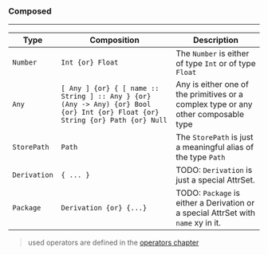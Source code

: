 <!-- markdownlint-disable MD041 -->
<!-- markdownlint-disable MD013 -->
### Composed

---

| Type  | Composition | Description  |
|---|---|---|
| `Number` | `Int {or} Float` | The `Number` is either of type `Int` or of type `Float` |
| `Any` | `[ Any ] {or} { [ name :: String ] :: Any } {or} (Any -> Any) {or} Bool {or} Int {or} Float {or} String {or} Path {or} Null` | Any is either one of the primitives or a complex type or any other composable type |
| `StorePath` | `Path` | The `StorePath` is just a meaningful alias of the type `Path` |
| `Derivation` | `{ ... }` | TODO: `Derivation` is just a special AttrSet. |
| `Package` | `Derivation {or} {...}` | TODO: `Package` is either a Derivation or a special AttrSet with `name` xy in it.  |

> used operators are defined in the [operators chapter](../operators.md)
